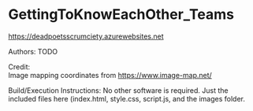 # GettingToKnowEachOther_Teams

https://deadpoetsscrumciety.azurewebsites.net  

Authors: TODO  
  
Credit:  
Image mapping coordinates from https://www.image-map.net/  
  
Build/Execution Instructions: No other software is required. Just the included files here (index.html, style.css, script.js, and the images folder.
